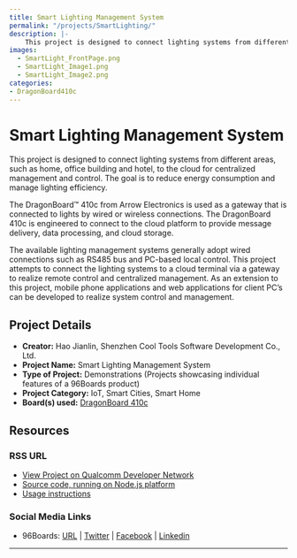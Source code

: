 ```yaml
---
title: Smart Lighting Management System
permalink: "/projects/SmartLighting/"
description: |-
    This project is designed to connect lighting systems from different areas, such as home, office building and hotel, to the cloud for centralized management and control. The goal is to reduce energy consumption and manage lighting efficiency.
images:
  - SmartLight_FrontPage.png
  - SmartLight_Image1.png
  - SmartLight_Image2.png
categories:
- DragonBoard410c
---
```

# Smart Lighting Management System

This project is designed to connect lighting systems from different areas, such as home, office building and hotel, to the cloud for centralized management and control. The goal is to reduce energy consumption and manage lighting efficiency.

The DragonBoard™ 410c from Arrow Electronics is used as a gateway that is connected to lights by wired or wireless connections. The DragonBoard 410c is engineered to connect to the cloud platform to provide message delivery, data processing, and cloud storage.

The available lighting management systems generally adopt wired connections such as RS485 bus and PC-based local control. This project attempts to connect the lighting systems to a cloud terminal via a gateway to realize remote control and centralized management. As an extension to this project, mobile phone applications and web applications for client PC’s can be developed to realize system control and management.

## Project Details

- **Creator:** Hao Jianlin, Shenzhen Cool Tools Software Development Co., Ltd.
- **Project Name:** Smart Lighting Management System
- **Type of Project:** Demonstrations (Projects showcasing individual features of a 96Boards product)
- **Project Category:** IoT, Smart Cities, Smart Home
- **Board(s) used:** [DragonBoard 410c](https://www.96boards.org/product/dragonboard410c/)

## Resources

### RSS URL

- [View Project on Qualcomm Developer Network](https://developer.qualcomm.com/project/smart-lighting-management-system)
- [Source code, running on Node.js platform](http://git.oschina.net/erabbit/OpenIoT)
- [Usage instructions](http://git.oschina.net/erabbit/OpenIoT/blob/master/docs/lighting-zha-dongle.md)

### Social Media Links

- 96Boards: [URL](https://www.96boards.org/) &#124; [Twitter](https://twitter.com/96boards) &#124; [Facebook](https://www.facebook.com/96Boards) &#124; [Linkedin](https://www.linkedin.com/company/{{site.linkedin_username}}/)


***
